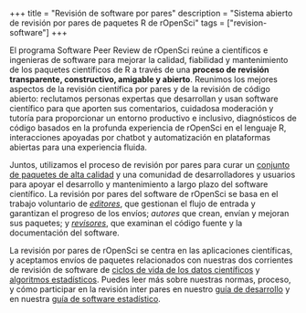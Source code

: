 +++
title = "Revisión de software por pares"
description = "Sistema abierto de revisión por pares de paquetes R de rOpenSci"
 tags = ["revision-software"]
+++

El programa Software Peer Review de rOpenSci reúne a científicos e ingenieras de software para mejorar la calidad,
fiabilidad y mantenimiento de los paquetes científicos de R a través de una **proceso de revisión transparente, constructivo, amigable y abierto**. Reunimos los mejores aspectos de la revisión científica por pares y de la revisión de código abierto: reclutamos personas expertas que desarrollan y usan software científico para que aporten sus comentarios, cuidadosa moderación y tutoría para proporcionar un entorno productivo e inclusivo, diagnósticos de código basados en la profunda experiencia de rOpenSci en el lenguaje R, interacciones apoyadas por chatbot y automatización en plataformas abiertas para una experiencia fluida.

Juntos, utilizamos el proceso de revisión por pares para curar un [conjunto de paquetes de alta calidad](/packages/)
y una comunidad de desarrolladores y usuarios para apoyar el desarrollo y mantenimiento a largo plazo del software científico.
La revisión por pares del software de rOpenSci se basa en el trabajo voluntario de *[editores](#editors)*,
que gestionan el flujo de entrada y garantizan el progreso de los envíos; *autores* que crean,
envían y mejoran sus paquetes;
y *[revisores](https://devguide.ropensci.org/softwarereview_intro.html#reviewers)*,
que examinan el código fuente y la documentación del software.

La revisión por pares de rOpenSci se centra en las aplicaciones científicas,
y aceptamos envíos de paquetes relacionados con nuestras dos corrientes de revisión de software de [ciclos de vida de los datos científicos](https://devguide.ropensci.org/softwarereview_policies.html#aims-and-scope)
y [algoritmos estadísticos](https://stats-devguide.ropensci.org/overview.html#overview-categories).
Puedes leer más sobre nuestras normas, proceso,
y cómo participar en la revisión inter pares en nuestro [guía de desarrollo](https://devguide.ropensci.org/index.html)
y en nuestra [guía de software estadístico](https://stats-devguide.ropensci.org/index.html).


